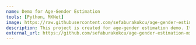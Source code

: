 ```yaml
---
name: Demo for Age-Gender Estimation
tools: [Python, MXNet]
image: https://raw.githubusercontent.com/sefaburakokcu/age-gender-estimation-mxnet/master/data/output_image.jpg
description: This project is created for age-gender estimation demo. It detects faces from an input image and draws red and blue bounding boxes around faces for woman and man, respectively. It also predicts age of the person from the face.
external_url: https://github.com/sefaburakokcu/age-gender-estimation-mxnet
---
```


